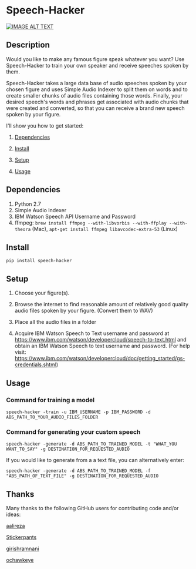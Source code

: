 # Speech-Hacker


[![IMAGE ALT TEXT](images/screen.png)](https://www.youtube.com/watch?v=pV8FQpc1NlQ "Youtube_Video" )


## Description

Would you like to make any famous figure speak whatever you want? Use Speech-Hacker to train your own speaker and receive speeches spoken by them.

Speech-Hacker takes a large data base of audio speeches spoken by your chosen figure and uses Simple Audio Indexer to split them on words and to create smaller chunks of audio files containing those words. Finally, your desired speech's words and phrases get associated with audio chunks that were created and converted, so that you can receive a brand new speech spoken by your figure.


I'll show you how to get started:

   1. [Dependencies](https://github.com/ParhamP/Speech-Hacker#dependencies "Dependencies")

   2. [Install](https://github.com/ParhamP/Speech-Hacker#install "Install")

   3. [Setup](https://github.com/ParhamP/Speech-Hacker#setup "Setup")

   4. [Usage](https://github.com/ParhamP/Speech-Hacker#usage "Usage")


## Dependencies

1. Python 2.7
2. Simple Audio Indexer
3. IBM Watson Speech API Username and Password
3. ffmpeg: `brew install ffmpeg --with-libvorbis --with-ffplay --with-theora` (Mac), `apt-get install ffmpeg libavcodec-extra-53` (Linux)


## Install

`pip install speech-hacker`


## Setup


1. Choose your figure(s).

2. Browse the internet to find reasonable amount of relatively good quality audio files spoken by your figure. (Convert them to WAV)

3. Place all the audio files in a folder

4. Acquire IBM Watson Speech to Text username and password at https://www.ibm.com/watson/developercloud/speech-to-text.html and obtain an IBM Watson Speech to text username and password. (For help visit: https://www.ibm.com/watson/developercloud/doc/getting_started/gs-credentials.shtml)


## Usage

### Command for training a model

`speech-hacker -train -u IBM_USERNAME -p IBM_PASSWORD -d ABS_PATH_TO_YOUR_AUDIO_FILES_FOLDER`


### Command for generating your custom speech

`speech-hacker -generate -d ABS_PATH_TO_TRAINED_MODEL -t "WHAT_YOU WANT_TO_SAY" -g DESTINATION_FOR_REQUESTED_AUDIO`



If you would like to generate from a a text file, you can alternatively enter:

`speech-hacker -generate -d ABS_PATH_TO_TRAINED_MODEL -f "ABS_PATH_OF_TEXT_FILE" -g DESTINATION_FOR_REQUESTED_AUDIO`


## Thanks

Many thanks to the following GitHub users for contributing code and/or ideas:

[aalireza](https://github.com/aalireza> "aalireza")

[Stickerpants](https://github.com/Stickerpants> "Stickerpants")

[girishramnani](https://github.com/Stickerpants> "girishramnani")

[ochawkeye](https://github.com/ochawkeye> "ochawkeye")



